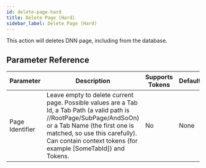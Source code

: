 ```yaml
---
id: delete-page-hard
title: Delete Page (Hard)
sidebar_label: Delete Page (Hard)
---
```



This action will deletes DNN page, including from the database.

## Parameter Reference
| Parameter | Description | Supports Tokens | Default |
| -- | -- | -- | -- |
| Page Identifier | Leave empty to delete current page. Possible values are a Tab Id, a Tab Path (a valid path is //RootPage/SubPage/AndSoOn) or a Tab Name (the first one is matched, so use this carefully). Can contain context tokens (for example [SomeTabId]) and Tokens. | No | None |
